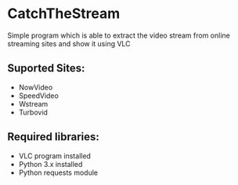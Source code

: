 # CatchTheStream
Simple program which is able to extract the video stream from online streaming sites and show it using VLC


## Suported Sites:
- NowVideo
- SpeedVideo
- Wstream
- Turbovid

## Required libraries:
- VLC program installed
- Python 3.x installed
- Python requests module